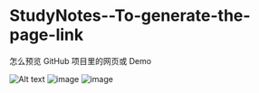 # StudyNotes--To-generate-the-page-link
怎么预览 GitHub 项目里的网页或 Demo

![Alt text](https://github.com/changmeng0901/StudyNotes--To-generate-the-page-link/master/git_link.jpg)
![image](https://github.com/changmeng0901/StudyNotes--To-generate-the-page-link/master/git_link.jpg)
![image](https://github.com/ButBueatiful/dotvim/raw/master/screenshots/vim-screenshot.jpg)
